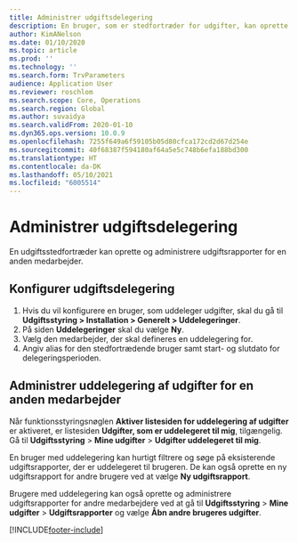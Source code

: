 ```yaml
---
title: Administrer udgiftsdelegering
description: En bruger, som er stedfortræder for udgifter, kan oprette og administrere udgiftsrapporter for en anden medarbejder i organisationen.
author: KimANelson
ms.date: 01/10/2020
ms.topic: article
ms.prod: ''
ms.technology: ''
ms.search.form: TrvParameters
audience: Application User
ms.reviewer: roschlom
ms.search.scope: Core, Operations
ms.search.region: Global
ms.author: suvaidya
ms.search.validFrom: 2020-01-10
ms.dyn365.ops.version: 10.0.9
ms.openlocfilehash: 7255f649a6f59105b05d80cfca172cd2d67d254e
ms.sourcegitcommit: 40f68387f594180af64a5e5c748b6efa188bd300
ms.translationtype: HT
ms.contentlocale: da-DK
ms.lasthandoff: 05/10/2021
ms.locfileid: "6005514"
---
```

# <a name="manage-expense-delegation"></a>Administrer udgiftsdelegering

En udgiftsstedfortræder kan oprette og administrere udgiftsrapporter for en anden medarbejder.

## <a name="configure-expense-delegation"></a>Konfigurer udgiftsdelegering

1. Hvis du vil konfigurere en bruger, som uddeleger udgifter, skal du gå til **Udgiftsstyring > Installation > Generelt > Uddelegeringer**.
2. På siden **Uddelegeringer** skal du vælge **Ny**.
3. Vælg den medarbejder, der skal defineres en uddelegering for. 
4. Angiv alias for den stedfortrædende bruger samt start- og slutdato for delegeringsperioden.

## <a name="manage-expense-delegation-for-another-employee"></a>Administrer uddelegering af udgifter for en anden medarbejder

Når funktionsstyringsnøglen **Aktiver listesiden for uddelegering af udgifter** er aktiveret, er listesiden **Udgifter, som er uddelegeret til mig**, tilgængelig. Gå til **Udgiftsstyring** > **Mine udgifter** > **Udgifter uddelegeret til mig**.

En bruger med uddelegering kan hurtigt filtrere og søge på eksisterende udgiftsrapporter, der er uddelegeret til brugeren. De kan også oprette en ny udgiftsrapport for andre brugere ved at vælge **Ny udgiftsrapport**.

Brugere med uddelegering kan også oprette og administrere udgiftsrapporter for andre medarbejdere ved at gå til **Udgiftsstyring** > **Mine udgifter** > **Udgiftsrapporter** og vælge **Åbn andre brugeres udgifter**.


[!INCLUDE[footer-include](../includes/footer-banner.md)]